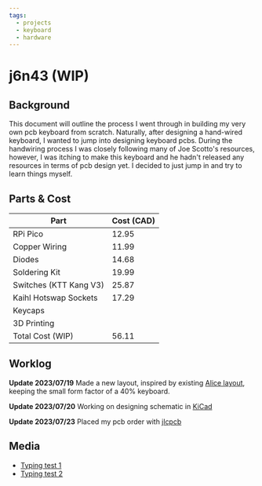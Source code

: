 ```yaml
---
tags:
  - projects
  - keyboard
  - hardware
---
```


# j6n43 (WIP)

## Background

This document will outline the process I went through in building my very own pcb keyboard from scratch. Naturally, after designing a hand-wired keyboard, I wanted to jump into designing keyboard pcbs. During the handwiring process I was closely following many of Joe Scotto's resources, however, I was itching to make this keyboard and he hadn't released any resources in terms of pcb design yet. I decided to just jump in and try to learn things myself.

## Parts & Cost

| Part                   | Cost (CAD) |
|------------------------|------------|
| RPi Pico               | 12.95      |
| Copper Wiring          | 11.99      |
| Diodes                 | 14.68      |
| Soldering Kit          | 19.99      |
| Switches (KTT Kang V3) | 25.87      |
| Kaihl Hotswap Sockets  | 17.29      |
| Keycaps                |            |
| 3D Printing            |            |
| Total Cost (WIP)       | 56.11      |

## Worklog

**Update 2023/07/19**
Made a new layout, inspired by existing [Alice layout](https://keychron.ca/products/keychron-q8-alice-layout-qmk-custom-mechanical-keyboard), keeping the small form factor of a 40% keyboard.

**Update 2023/07/20**
Working on designing schematic in [KiCad](https://www.kicad.org/)

**Update 2023/07/23**
Placed my pcb order with [jlcpcb](https://jlcpcb.com/)

## Media

- [Typing test 1](https://youtu.be/mmP1Eq89zDI)
- [Typing test 2](https://youtu.be/Jm79yfxgT-U)
